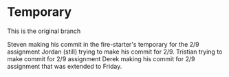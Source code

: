 # Temporary
This is the original branch

Steven making his commit in the fire-starter's temporary for the 2/9 assignment
Jordan (still) trying to make his commit for 2/9.
Tristian trying to make commit for 2/9 assignment
Derek making his commit for 2/9 assignment that was extended to Friday.